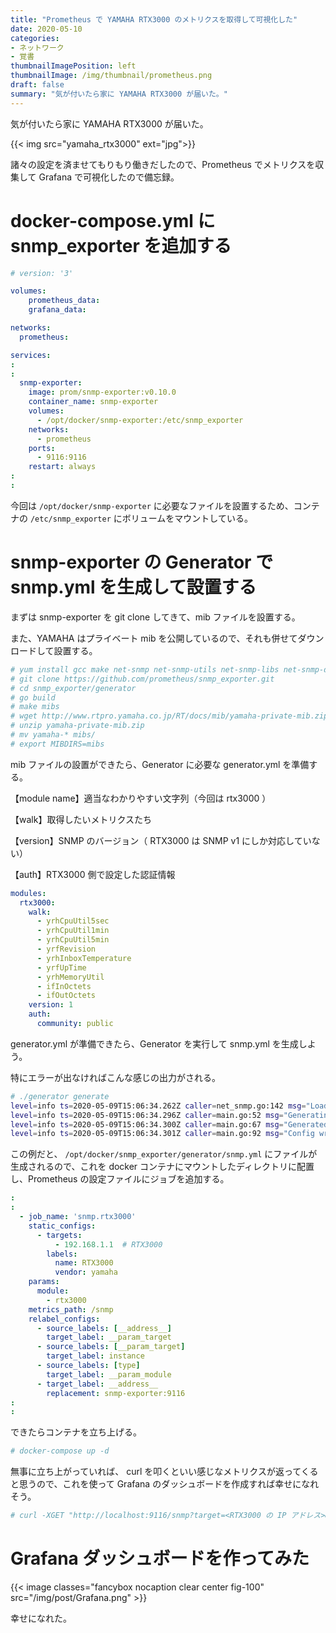 ```yaml
---
title: "Prometheus で YAMAHA RTX3000 のメトリクスを取得して可視化した"
date: 2020-05-10
categories:
- ネットワーク
- 覚書
thumbnailImagePosition: left
thumbnailImage: /img/thumbnail/prometheus.png
draft: false
summary: "気が付いたら家に YAMAHA RTX3000 が届いた。"
---
```


気が付いたら家に YAMAHA RTX3000 が届いた。

{{< img src="yamaha_rtx3000" ext="jpg">}}

諸々の設定を済ませてもりもり働きだしたので、Prometheus でメトリクスを収集して Grafana で可視化したので備忘録。

# docker-compose.yml に snmp_exporter を追加する

```yaml
# version: '3'

volumes:
    prometheus_data:
    grafana_data:

networks:
  prometheus:

services:
:
:
  snmp-exporter:
    image: prom/snmp-exporter:v0.10.0
    container_name: snmp-exporter
    volumes:
      - /opt/docker/snmp-exporter:/etc/snmp_exporter
    networks:
      - prometheus
    ports:
      - 9116:9116
    restart: always
:
:
```

今回は `/opt/docker/snmp-exporter` に必要なファイルを設置するため、コンテナの `/etc/snmp_exporter` にボリュームをマウントしている。

# snmp-exporter の Generator で snmp.yml を生成して設置する

まずは snmp-exporter を git clone してきて、mib ファイルを設置する。

また、YAMAHA はプライベート mib を公開しているので、それも併せてダウンロードして設置する。

```bash
# yum install gcc make net-snmp net-snmp-utils net-snmp-libs net-snmp-devel
# git clone https://github.com/prometheus/snmp_exporter.git
# cd snmp_exporter/generator
# go build
# make mibs
# wget http://www.rtpro.yamaha.co.jp/RT/docs/mib/yamaha-private-mib.zip
# unzip yamaha-private-mib.zip 
# mv yamaha-* mibs/
# export MIBDIRS=mibs
```

mib ファイルの設置ができたら、Generator に必要な generator.yml を準備する。

【module name】適当なわかりやすい文字列（今回は rtx3000 ）

【walk】取得したいメトリクスたち

【version】SNMP のバージョン（ RTX3000 は SNMP v1 にしか対応していない）

【auth】RTX3000 側で設定した認証情報

```yaml
modules:
  rtx3000:
    walk:
      - yrhCpuUtil5sec
      - yrhCpuUtil1min
      - yrhCpuUtil5min
      - yrfRevision
      - yrhInboxTemperature
      - yrfUpTime
      - yrhMemoryUtil
      - ifInOctets
      - ifOutOctets
    version: 1
    auth:
      community: public
```

generator.yml が準備できたら、Generator を実行して snmp.yml を生成しよう。

特にエラーが出なければこんな感じの出力がされる。

```bash
# ./generator generate
level=info ts=2020-05-09T15:06:34.262Z caller=net_snmp.go:142 msg="Loading MIBs" from=$HOME/.snmp/mibs:/usr/share/snmp/mibs
level=info ts=2020-05-09T15:06:34.296Z caller=main.go:52 msg="Generating config for module" module=rtx3000
level=info ts=2020-05-09T15:06:34.300Z caller=main.go:67 msg="Generated metrics" module=rtx3000 metrics=9
level=info ts=2020-05-09T15:06:34.301Z caller=main.go:92 msg="Config written" file=/opt/docker/snmp_exporter/generator/snmp.yml
```

この例だと、 `/opt/docker/snmp_exporter/generator/snmp.yml` にファイルが生成されるので、これを docker コンテナにマウントしたディレクトリに配置し、Prometheus の設定ファイルにジョブを追加する。

```yaml
:
:
  - job_name: 'snmp.rtx3000'
    static_configs:
      - targets:
          - 192.168.1.1  # RTX3000
        labels:
          name: RTX3000
          vendor: yamaha
    params:
      module:
        - rtx3000
    metrics_path: /snmp
    relabel_configs:
      - source_labels: [__address__]
        target_label: __param_target
      - source_labels: [__param_target]
        target_label: instance
      - source_labels: [type]
        target_label: __param_module
      - target_label: __address__
        replacement: snmp-exporter:9116
:
:
```

できたらコンテナを立ち上げる。

```bash
# docker-compose up -d
```

無事に立ち上がっていれば、 curl を叩くといい感じなメトリクスが返ってくると思うので、これを使って Grafana のダッシュボードを作成すれば幸せになれそう。

```bash
# curl -XGET "http://localhost:9116/snmp?target=<RTX3000 の IP アドレス>&module=rtx3000"
```

# Grafana ダッシュボードを作ってみた

{{< image classes="fancybox nocaption clear center fig-100" src="/img/post/Grafana.png" >}}

幸せになれた。